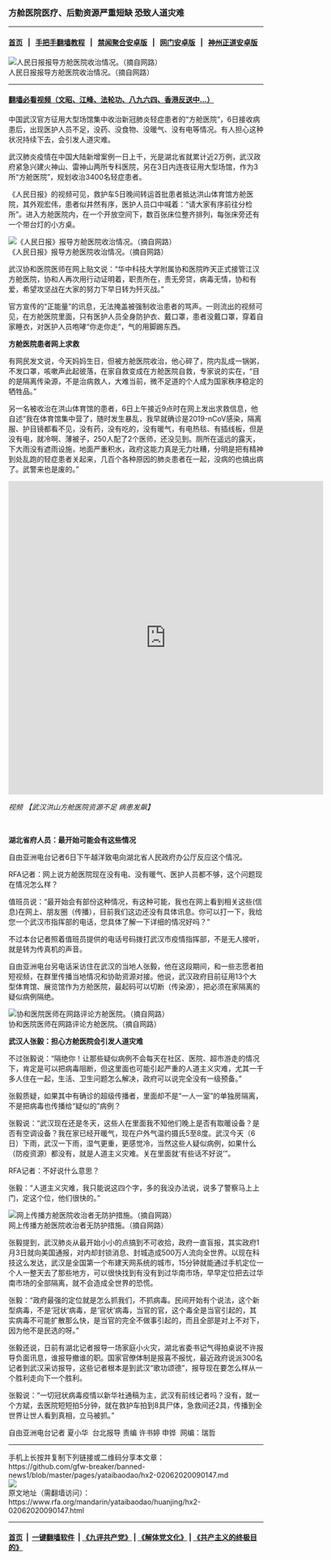 ### 方舱医院医疗、后勤资源严重短缺   恐致人道灾难
------------------------

#### [首页](https://github.com/gfw-breaker/banned-news1/blob/master/README.md) &nbsp;&nbsp;|&nbsp;&nbsp; [手把手翻墙教程](https://github.com/gfw-breaker/guides/wiki) &nbsp;&nbsp;|&nbsp;&nbsp; [禁闻聚合安卓版](https://github.com/gfw-breaker/bn-android) &nbsp;&nbsp;|&nbsp;&nbsp; [网门安卓版](https://github.com/oGate2/oGate) &nbsp;&nbsp;|&nbsp;&nbsp; [神州正道安卓版](https://github.com/SzzdOgate/update) 



<div id="headerimg">
 <img alt="人民日报报导方舱医院收治情况。（摘自网路）" src="https://www.rfa.org/mandarin/yataibaodao/huanjing/hx2-02062020090147.html/4eba6c1165e5583158315c0e.jpg/@@images/2b418eed-c6f5-4db9-b084-8c8c495eb4f0.jpeg" title="人民日报报导方舱医院收治情况。（摘自网路）"/>
 <div id="headerimgcontents">
  <div id="headerimgcaption">
   <span>
    人民日报报导方舱医院收治情况。（摘自网路）
   </span>
   <!-- zoomattribute -->
  </div>
  <!-- headerimgcaption -->
 </div>
 <!-- headerimagecontents -->
</div>

<hr/>


#### [翻墙必看视频（文昭、江峰、法轮功、八九六四、香港反送中...）](https://github.com/gfw-breaker/banned-news1/blob/master/pages/link3.md)

<div id="storytext">
 <div>
  <div class="slot_header">
  </div>
 </div>
 <p>
  中国武汉官方征用大型场馆集中收治新冠肺炎轻症患者的“方舱医院”，6日接收病患后，出现医护人员不足，没药、没食物、没暖气、没有电等情况。有人担心这种状况持续下去，会引发人道灾难。
 </p>
 <p>
  武汉肺炎疫情在中国大陆新增案例一日上千，光是湖北省就累计近2万例，武汉政府紧急兴建火神山、雷神山两所专科医院，另在3日内连夜征用大型场馆，作为3所“方舱医院”，规划收治3400名轻症患者。
 </p>
 <p>
 </p>
 <p>
 </p>
 <p>
  《人民日报》的视频可见，救护车5日晚间转运首批患者抵达洪山体育馆方舱医院，其外观宏伟，患者似井然有序，医护人员口中喊着：“请大家有序前往分检所”。进入方舱医院内，在一个开放空间下，数百张床位整齐排列，每张床旁还有一个带台灯的小方桌。
 </p>
 <p>
 </p>
 <p>
  <div class="image-inline captioned" style="width:1317px;">
   <div style="width:1317px;">
    <img alt="《人民日报》报导方舱医院收治情况。（摘自网路）" src="https://www.rfa.org/mandarin/yataibaodao/huanjing/hx2-02062020090147.html/4eba6c1165e558314e8c.png" title="《人民日报》报导方舱医院收治情况。（摘自网路）"/>
   </div>
   <div class="image-caption">
    <span style="width:1317px;">
     《人民日报》报导方舱医院收治情况。（摘自网路）
    </span>
    <span class="copyright">
    </span>
   </div>
  </div>
 </p>
 <p>
  武汉协和医院医师在网上贴文说：“华中科技大学附属协和医院昨天正式接管江汉方舱医院，协和人再次用行动证明着，职责所在，责无旁贷，病毒无情，协和有爱，希望攻坚战在大家的努力下早日转为歼灭战。”
 </p>
 <p>
  官方宣传的“正能量”的讯息，无法掩盖被强制收治患者的骂声。一则流出的视频可见，在方舱医院里面，只有医护人员全身防护衣、戴口罩，患者没戴口罩，穿着自家睡衣，对医护人员咆哮“你走你走”，气的用脚踢东西。
 </p>
 <p>
  <b>
   方舱医院患者网上求救
  </b>
  <b>
  </b>
 </p>
 <p>
  有网民发文说，今天妈妈生日，但被方舱医院收治，他心碎了，院内乱成一锅粥，不发口罩，咳嗽声此起彼落，在家自救变成在方舱医院自救，专家说的实在，“目的是隔离传染源，不是治病救人，大难当前，微不足道的个人成为国家秩序稳定的牺牲品。”
 </p>
 <p>
  另一名被收治在洪山体育馆的患者，6日上午接近9点时在网上发出求救信息，他自述“我在体育馆集中营了，随时发生暴乱，我早就确诊是2019-nCoV感染，隔离服、护目镜都看不见，没有药，没有吃的，没有暖气，有电热毯、有插线板，但是没有电，就冷啊、薄被子，250人配了2个医师，还没见到。厕所在遥远的露天，下大雨没有遮雨设施，地面严重积水，政府这能力真是无力吐糟，分明是把有精神到处乱跑的轻症患者关起来，几百个各种原因的肺炎患者在一起，没病的也搞出病了。武警来也是废的。”
 </p>
 <p>
 </p>
 <p>
  <iframe frameborder="0" height="620" scrolling="no" src="https://www.facebook.com/plugins/video.php?href=https%3A%2F%2Fwww.facebook.com%2FRFAChinese%2Fvideos%2F2728864310522756%2F&amp;show_text=0&amp;width=622" width="622">
  </iframe>
 </p>
 <p>
  <i>
   视频
   <span>
    <span title="【武汉洪山方舱医院资源不足 病患发飙】">
     【武汉洪山方舱医院资源不足 病患发飙】
    </span>
   </span>
  </i>
 </p>
 <p>
  <i>
   <span>
    <span title="【武汉洪山方舱医院资源不足 病患发飙】">
     <br/>
    </span>
   </span>
  </i>
 </p>
 <p>
  <b>
   湖北省府人员：最开始可能会有这些情况
  </b>
  <b>
  </b>
  <b>
  </b>
 </p>
 <p>
  自由亚洲电台记者6日下午越洋致电向湖北省人民政府办公厅反应这个情况。
 </p>
 <p>
  RFA记者：网上说方舱医院现在没有电、没有暖气、医护人员都不够，这个问题现在情况怎么样？
 </p>
 <p>
  值班员说：“最开始会有部份这种情况，有这种可能，我也在网上看到相关这些(信息)在网上、朋友圈（传播），目前我们这边还没有具体讯息。你可以打一下，我给您一个武汉市指挥部的电话，您具体了解一下详细的情况好吗？”
 </p>
 <p>
  不过本台记者照着值班员提供的电话号码拨打武汉市疫情指挥部，不是无人接听，就是转为传真机的声音。
 </p>
 <p>
  自由亚洲电台另电话采访住在武汉的当地人张毅，他在这段期间，和一些志愿者拍短视频，在群里传播当地情况和协助资源对接。他说，武汉政府目前征用13个大型体育馆、展览馆作为方舱医院，最起码可以切断（传染源），把必须在家隔离的疑似病例隔绝。
 </p>
 <p>
 </p>
 <p>
  <div class="image-inline captioned" style="width:1500px;">
   <div style="width:1500px;">
    <img alt="协和医院医师在网路评论方舱医院。（摘自网路）" src="https://www.rfa.org/mandarin/yataibaodao/huanjing/hx2-02062020090147.html/4e09.jpg" title="协和医院医师在网路评论方舱医院。（摘自网路）"/>
   </div>
   <div class="image-caption">
    <span style="width:1500px;">
     协和医院医师在网路评论方舱医院。（摘自网路）
    </span>
    <span class="copyright">
    </span>
   </div>
  </div>
 </p>
 <p>
  <b>
   武汉人张毅：担心方舱医院会引发人道灾难
  </b>
  <b>
  </b>
 </p>
 <p>
  不过张毅说：“隔绝你！让那些疑似病例不会每天在社区、医院、超市游走的情况下，肯定是可以把病毒阻断，但这里面也可能引起严重的人道主义灾难，尤其一千多人住在一起，生活、卫生问题怎么解决，政府可以说完全没有一级预备。”
 </p>
 <p>
  张毅质疑，如果其中有确诊的超级传播者，里面却不是“一人一室”的单独房隔离，不是把病毒也传播给“疑似的”病例？
 </p>
 <p>
  张毅说：“武汉现在还是冬天，这些人在里面我不知他们晚上是否有取暖设备？是否有空调设备？我在家已经开暖气，现在户外气温约摄氏5至8度。武汉今天（6日）下雨，武汉一下雨，湿气更重，更感觉冷，当然这些人疑似病例，如果什么（防疫资源）都没有，就是人道主义灾难。关在里面就‘有些话不好说’”。
 </p>
 <p>
  RFA记者：不好说什么意思？
 </p>
 <p>
  张毅：“人道主义灾难，我只能说这四个字，多的我没办法说，说多了警察马上上门，定这个位，他们很快的。”
 </p>
 <p>
 </p>
 <p>
  <div class="image-inline captioned" style="width:1500px;">
   <div style="width:1500px;">
    <img alt="网上传播方舱医院收治者无防护措施。（摘自网路）" src="https://www.rfa.org/mandarin/yataibaodao/huanjing/hx2-02062020090147.html/56db.jpg" title="网上传播方舱医院收治者无防护措施。（摘自网路）"/>
   </div>
   <div class="image-caption">
    <span style="width:1500px;">
     网上传播方舱医院收治者无防护措施。（摘自网路）
    </span>
    <span class="copyright">
    </span>
   </div>
  </div>
 </p>
 <p>
  张毅提到，武汉肺炎从最开始小小的点搞到不可收拾，政府一直盲报，其实政府1月3日就向美国通报，对内却封锁消息、封城造成500万人流向全世界。以现在科技这么发达，武汉是全国第一个布建天网系统的城市，15分钟就能通过手机定位一个人一整天去了那些地方，可以很快找到有没有到过华南市场，早早定位把去过华南市场的全部隔离，就不会造成全世界的恐慌。
 </p>
 <p>
  张毅：“政府最强的定位就是怎么抓我们，不抓病毒。民间开始有个说法，这个新型病毒，不是‘冠状’病毒，是‘官状’病毒，当官的官，这个毒全是当官引起的，其实病毒不可能扩散那么快，是当官的完全不做事引起的，而且全部是对上不对下，因为他不是民选的呀。”
 </p>
 <p>
  张毅还说，日前有湖北记者报导一场家庭小火灾，湖北省委书记气得拍桌说不许报导负面讯息，谁报导撤谁的职。国家官僚体制是报喜不报忧，最近政府说派300名记者到武汉采访报导，这些记者根本是到武汉“歌功颂德”，报导现在要怎么样从一个胜利走向下一个胜利。
 </p>
 <p>
  张毅说：“一切冠状病毒疫情以新华社通稿为主，武汉有前线记者吗？没有，就一个方斌，去医院短短拍5分钟，就在救护车拍到8具尸体，急救间还2具，传播到全世界让世人看到真相，立马被抓。”
 </p>
 <p>
 </p>
 <p>
  自由亚洲电台记者 夏小华  台北报导 责编 许书婷 申铧  网编：瑞哲
 </p>
</div>

<hr/>
手机上长按并复制下列链接或二维码分享本文章：<br/>
https://github.com/gfw-breaker/banned-news1/blob/master/pages/yataibaodao/hx2-02062020090147.md <br/>
<a href='https://github.com/gfw-breaker/banned-news1/blob/master/pages/yataibaodao/hx2-02062020090147.md'><img src='https://github.com/gfw-breaker/banned-news1/blob/master/pages/yataibaodao/hx2-02062020090147.md.png'/></a> <br/>
原文地址（需翻墙访问）：https://www.rfa.org/mandarin/yataibaodao/huanjing/hx2-02062020090147.html


------------------------
#### [首页](https://github.com/gfw-breaker/banned-news1/blob/master/README.md) &nbsp;|&nbsp; [一键翻墙软件](https://github.com/gfw-breaker/nogfw/blob/master/README.md) &nbsp;| [《九评共产党》](https://github.com/gfw-breaker/9ping.md/blob/master/README.md#九评之一评共产党是什么) | [《解体党文化》](https://github.com/gfw-breaker/jtdwh.md/blob/master/README.md) | [《共产主义的终极目的》](https://github.com/gfw-breaker/gczydzjmd.md/blob/master/README.md)


<img src='http://gfw-breaker.win/banned-news/pages/yataibaodao/hx2-02062020090147.md' width='0px' height='0px'/>